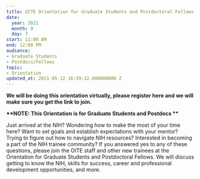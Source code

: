 ```yaml
---
title: OITE Orientation for Graduate Students and Postdoctoral Fellows
date:
  year: 2021
  month: 9
  day: 7
start: 11:00 AM
end: 12:00 PM
audience:
- Graduate Students
- Postdocs/Fellows
topic:
- Orientation
updated_at: 2021-05-12 16:59:32.000000000 Z
---
```

**We will be doing this orientation virtually, please register here and
we will make sure you get the link to join.**

**\*\*NOTE: This Orientation is for <span>Graduate Students and Postdocs </span>\*\***

Just arrived at the NIH? Wondering how to make the most of your time
here? Want to set goals and establish expectations with your mentor?
Trying to figure out how to navigate NIH resources? Interested in
becoming a part of the NIH trainee community? If you answered yes to any
of these questions, please join the OITE staff and other new trainees at
the Orientation for Graduate Students and Postdoctoral Fellows. We will
discuss getting to know the NIH, skills for success, career and
professional development opportunities, and more.
